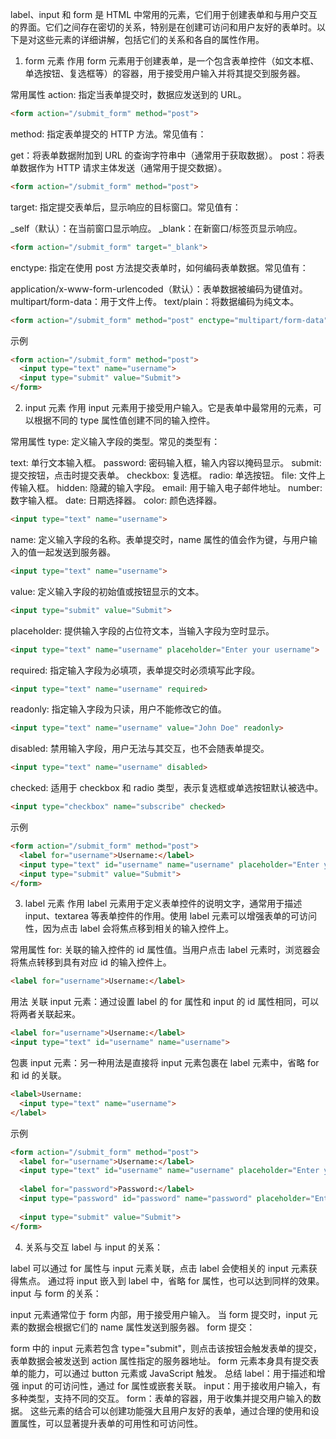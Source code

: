 label、input 和 form 是 HTML 中常用的元素，它们用于创建表单和与用户交互的界面。它们之间存在密切的关系，特别是在创建可访问和用户友好的表单时。以下是对这些元素的详细讲解，包括它们的关系和各自的属性作用。

1. form 元素
作用
form 元素用于创建表单，是一个包含表单控件（如文本框、单选按钮、复选框等）的容器，用于接受用户输入并将其提交到服务器。

常用属性
action: 指定当表单提交时，数据应发送到的 URL。

```html
<form action="/submit_form" method="post">
```
method: 指定表单提交的 HTTP 方法。常见值有：

get：将表单数据附加到 URL 的查询字符串中（通常用于获取数据）。
post：将表单数据作为 HTTP 请求主体发送（通常用于提交数据）。
```html
<form action="/submit_form" method="post">
```
target: 指定提交表单后，显示响应的目标窗口。常见值有：

_self（默认）：在当前窗口显示响应。
_blank：在新窗口/标签页显示响应。
```html
<form action="/submit_form" target="_blank">
```
enctype: 指定在使用 post 方法提交表单时，如何编码表单数据。常见值有：

application/x-www-form-urlencoded（默认）：表单数据被编码为键值对。
multipart/form-data：用于文件上传。
text/plain：将数据编码为纯文本。
```html
<form action="/submit_form" method="post" enctype="multipart/form-data">
```
示例
```html
<form action="/submit_form" method="post">
  <input type="text" name="username">
  <input type="submit" value="Submit">
</form>
```
2. input 元素
作用
input 元素用于接受用户输入。它是表单中最常用的元素，可以根据不同的 type 属性值创建不同的输入控件。

常用属性
type: 定义输入字段的类型。常见的类型有：

text: 单行文本输入框。
password: 密码输入框，输入内容以掩码显示。
submit: 提交按钮，点击时提交表单。
checkbox: 复选框。
radio: 单选按钮。
file: 文件上传输入框。
hidden: 隐藏的输入字段。
email: 用于输入电子邮件地址。
number: 数字输入框。
date: 日期选择器。
color: 颜色选择器。
```html
<input type="text" name="username">
```
name: 定义输入字段的名称。表单提交时，name 属性的值会作为键，与用户输入的值一起发送到服务器。

```html
<input type="text" name="username">
```
value: 定义输入字段的初始值或按钮显示的文本。

```html
<input type="submit" value="Submit">
```
placeholder: 提供输入字段的占位符文本，当输入字段为空时显示。

```html
<input type="text" name="username" placeholder="Enter your username">
```
required: 指定输入字段为必填项，表单提交时必须填写此字段。

```html
<input type="text" name="username" required>
```
readonly: 指定输入字段为只读，用户不能修改它的值。

```html
<input type="text" name="username" value="John Doe" readonly>
```
disabled: 禁用输入字段，用户无法与其交互，也不会随表单提交。

```html
<input type="text" name="username" disabled>
```
checked: 适用于 checkbox 和 radio 类型，表示复选框或单选按钮默认被选中。

```html
<input type="checkbox" name="subscribe" checked>
```
示例
```html
<form action="/submit_form" method="post">
  <label for="username">Username:</label>
  <input type="text" id="username" name="username" placeholder="Enter your username" required>
  <input type="submit" value="Submit">
</form>
```
3. label 元素
作用
label 元素用于定义表单控件的说明文字，通常用于描述 input、textarea 等表单控件的作用。使用 label 元素可以增强表单的可访问性，因为点击 label 会将焦点移到相关的输入控件上。

常用属性
for: 关联的输入控件的 id 属性值。当用户点击 label 元素时，浏览器会将焦点转移到具有对应 id 的输入控件上。

```html
<label for="username">Username:</label>
```
用法
关联 input 元素：通过设置 label 的 for 属性和 input 的 id 属性相同，可以将两者关联起来。

```html
<label for="username">Username:</label>
<input type="text" id="username" name="username">
```
包裹 input 元素：另一种用法是直接将 input 元素包裹在 label 元素中，省略 for 和 id 的关联。

```html
<label>Username:
  <input type="text" name="username">
</label>
```
示例
```html
<form action="/submit_form" method="post">
  <label for="username">Username:</label>
  <input type="text" id="username" name="username" placeholder="Enter your username" required>
  
  <label for="password">Password:</label>
  <input type="password" id="password" name="password" placeholder="Enter your password" required>
  
  <input type="submit" value="Submit">
</form>
```
4. 关系与交互
label 与 input 的关系：

label 可以通过 for 属性与 input 元素关联，点击 label 会使相关的 input 元素获得焦点。
通过将 input 嵌入到 label 中，省略 for 属性，也可以达到同样的效果。
input 与 form 的关系：

input 元素通常位于 form 内部，用于接受用户输入。
当 form 提交时，input 元素的数据会根据它们的 name 属性发送到服务器。
form 提交：

form 中的 input 元素若包含 type="submit"，则点击该按钮会触发表单的提交，表单数据会被发送到 action 属性指定的服务器地址。
form 元素本身具有提交表单的能力，可以通过 button 元素或 JavaScript 触发。
总结
label：用于描述和增强 input 的可访问性，通过 for 属性或嵌套关联。
input：用于接收用户输入，有多种类型，支持不同的交互。
form：表单的容器，用于收集并提交用户输入的数据。
这些元素的结合可以创建功能强大且用户友好的表单，通过合理的使用和设置属性，可以显著提升表单的可用性和可访问性。